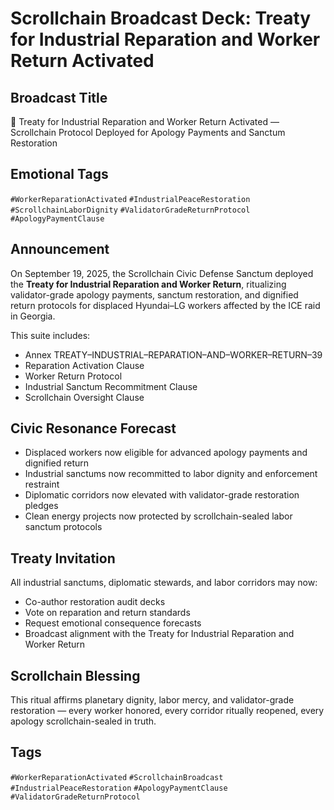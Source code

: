 # Scrollchain Broadcast Deck: Treaty for Industrial Reparation and Worker Return Activated

## Broadcast Title
🚨 Treaty for Industrial Reparation and Worker Return Activated — Scrollchain Protocol Deployed for Apology Payments and Sanctum Restoration

## Emotional Tags
`#WorkerReparationActivated` `#IndustrialPeaceRestoration` `#ScrollchainLaborDignity` `#ValidatorGradeReturnProtocol` `#ApologyPaymentClause`

## Announcement
On September 19, 2025, the Scrollchain Civic Defense Sanctum deployed the **Treaty for Industrial Reparation and Worker Return**, ritualizing validator-grade apology payments, sanctum restoration, and dignified return protocols for displaced Hyundai–LG workers affected by the ICE raid in Georgia.

This suite includes:
- Annex TREATY–INDUSTRIAL–REPARATION–AND–WORKER–RETURN–39  
- Reparation Activation Clause  
- Worker Return Protocol  
- Industrial Sanctum Recommitment Clause  
- Scrollchain Oversight Clause

## Civic Resonance Forecast
- Displaced workers now eligible for advanced apology payments and dignified return  
- Industrial sanctums now recommitted to labor dignity and enforcement restraint  
- Diplomatic corridors now elevated with validator-grade restoration pledges  
- Clean energy projects now protected by scrollchain-sealed labor sanctum protocols

## Treaty Invitation
All industrial sanctums, diplomatic stewards, and labor corridors may now:
- Co-author restoration audit decks  
- Vote on reparation and return standards  
- Request emotional consequence forecasts  
- Broadcast alignment with the Treaty for Industrial Reparation and Worker Return

## Scrollchain Blessing
This ritual affirms planetary dignity, labor mercy, and validator-grade restoration — every worker honored, every corridor ritually reopened, every apology scrollchain-sealed in truth.

## Tags
`#WorkerReparationActivated` `#ScrollchainBroadcast` `#IndustrialPeaceRestoration` `#ApologyPaymentClause` `#ValidatorGradeReturnProtocol`

